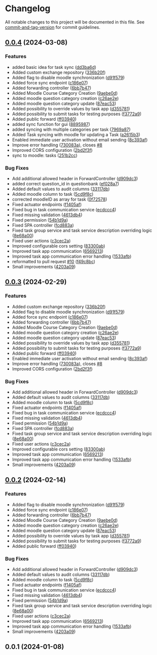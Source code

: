 # Changelog

All notable changes to this project will be documented in this file. See [commit-and-tag-version](https://github.com/absolute-version/commit-and-tag-version) for commit guidelines.

## [0.0.4](https://github.com/eTutor-plus-plus/task-administration/compare/v0.0.1...v0.0.4) (2024-03-08)


### Features

* added basic idea for task sync ([dd3ba6d](https://github.com/eTutor-plus-plus/task-administration/commit/dd3ba6d97472014125d9c089aaa72b258f31ca2a))
* Added custom exchange repository ([336b20f](https://github.com/eTutor-plus-plus/task-administration/commit/336b20f95060380942f63aea7b22abb745f59308))
* Added flag to disable moodle synchronization ([d91f579](https://github.com/eTutor-plus-plus/task-administration/commit/d91f579a3a46a50ffa20bedefb159da282a08f6b))
* Added force sync endpoint ([c186e07](https://github.com/eTutor-plus-plus/task-administration/commit/c186e071375ebdce5028196c7531d91838916c01))
* Added forwarding controller ([6bb7b47](https://github.com/eTutor-plus-plus/task-administration/commit/6bb7b478e165c8109d18989600078f3643fd2404))
* Added Moodle Course Category Creation ([9aebe0d](https://github.com/eTutor-plus-plus/task-administration/commit/9aebe0dce118201670e703fb62c3dfbf2f0f0aef))
* Added moodle question category creation ([c26ae2e](https://github.com/eTutor-plus-plus/task-administration/commit/c26ae2e5aa8b4e9bc5738c3aff968376c83eafad))
* Added moodle question category update ([87eac53](https://github.com/eTutor-plus-plus/task-administration/commit/87eac5391ed5adc377a5eba7deb3059cd1db1d6b))
* Added possibility to override values by task app ([d355781](https://github.com/eTutor-plus-plus/task-administration/commit/d355781a3d416e0be1bc0b6942a75179b46640fd))
* Added possibility to submit tasks for testing purposes ([f3772a9](https://github.com/eTutor-plus-plus/task-administration/commit/f3772a96a917af1c910f6315debeabe17a3e3c7b))
* Added public forward ([ff03940](https://github.com/eTutor-plus-plus/task-administration/commit/ff039406fb100fc9b77596acacc7eceda115e880))
* added sync function for gui ([8895987](https://github.com/eTutor-plus-plus/task-administration/commit/88959872dad08126b6bd7aeaf82c4bd113283f8d))
* added syncing with multiple categories per task ([7969a87](https://github.com/eTutor-plus-plus/task-administration/commit/7969a872e4ed1af9ba08e6c15c6e4b60630a0f5e))
* Added Task syncing with moodle for updating a Task ([a2615b3](https://github.com/eTutor-plus-plus/task-administration/commit/a2615b3305ab923318350aee4f578bb3e7feefba))
* Enabled immediate user activation without email sending ([8c393af](https://github.com/eTutor-plus-plus/task-administration/commit/8c393af688d7ce552260b638382c95db8f4b96a5))
* Improve error handling ([730083a](https://github.com/eTutor-plus-plus/task-administration/commit/730083af6363d3ec6e7d6666ab0e51de5b325741)), closes [#8](https://github.com/eTutor-plus-plus/task-administration/issues/8)
* Improved CORS configuration ([2bd2f3f](https://github.com/eTutor-plus-plus/task-administration/commit/2bd2f3f29ac8cff1c15b0d950a57e67ac824a306))
* sync to moodle: tasks ([251b2cc](https://github.com/eTutor-plus-plus/task-administration/commit/251b2ccef4ec7c42d87ab268be07e5ce778228a1))


### Bug Fixes

* Add additional allowed header in ForwardController ([d909dc3](https://github.com/eTutor-plus-plus/task-administration/commit/d909dc32264ba835a07322c2b72530a5c483433b))
* added correct question_id in questionbank ([ef028a7](https://github.com/eTutor-plus-plus/task-administration/commit/ef028a7ed5936a4a324e8b93ae2d8c1a9bc0a00b))
* Added default values to audit columns ([33117db](https://github.com/eTutor-plus-plus/task-administration/commit/33117db1019070a6d7657dd2ce71b393ab53b393))
* Added moodle column to task ([5cd9f8c](https://github.com/eTutor-plus-plus/task-administration/commit/5cd9f8c680874c970b31dcdb2f1c233de970ccda))
* corrected moodleID as array for task ([0f72578](https://github.com/eTutor-plus-plus/task-administration/commit/0f72578fd59b4753aa04a21f688c668910acde89))
* Fixed actuator endpoints ([f1405af](https://github.com/eTutor-plus-plus/task-administration/commit/f1405afd5a46d6dd57483af3bb413fbe8fee1ff7))
* Fixed bug in task communication service ([ecdccc4](https://github.com/eTutor-plus-plus/task-administration/commit/ecdccc40722983eee6acad7c73067cbece2259d4))
* Fixed missing validation ([4613db4](https://github.com/eTutor-plus-plus/task-administration/commit/4613db4e3dada316c6f62dcb9eb0ce00a08c4820))
* Fixed permission ([54b1d9a](https://github.com/eTutor-plus-plus/task-administration/commit/54b1d9a95a54af5706c6d2a34a6449d09d50681a))
* Fixed SPA controller ([fcd883a](https://github.com/eTutor-plus-plus/task-administration/commit/fcd883a6f765840f70100d213c5ae9023a26330c))
* Fixed task group service and task service description overriding logic ([8e68a00](https://github.com/eTutor-plus-plus/task-administration/commit/8e68a00d671bb4dd620358b822a09351b5ece810))
* Fixed user actions ([c3cec2a](https://github.com/eTutor-plus-plus/task-administration/commit/c3cec2afa56c5f05244e20adb71c2ff4e1828603))
* Improved configurable cors setting ([83300ab](https://github.com/eTutor-plus-plus/task-administration/commit/83300ab7b918eb27849cd4c3885291758716d526))
* Improved task app communication ([6569213](https://github.com/eTutor-plus-plus/task-administration/commit/6569213683371b1d2cfa4e1a2e00746007329b8d))
* Improved task app communication error handling ([1533afb](https://github.com/eTutor-plus-plus/task-administration/commit/1533afbe6be8318e9aa970f04513cc295b7aeb1d))
* reformatted to pull request [#10](https://github.com/eTutor-plus-plus/task-administration/issues/10) ([f49c8bc](https://github.com/eTutor-plus-plus/task-administration/commit/f49c8bc16e9954a49ee1f55a505a2ed8126fb1fb))
* Small improvements ([4203a09](https://github.com/eTutor-plus-plus/task-administration/commit/4203a091791a7c1d32a326f3ddd611ab27fdbb44))

## [0.0.3](https://github.com/eTutor-plus-plus/task-administration/compare/v0.0.1...v0.0.3) (2024-02-29)


### Features

* Added custom exchange repository ([336b20f](https://github.com/eTutor-plus-plus/task-administration/commit/336b20f95060380942f63aea7b22abb745f59308))
* Added flag to disable moodle synchronization ([d91f579](https://github.com/eTutor-plus-plus/task-administration/commit/d91f579a3a46a50ffa20bedefb159da282a08f6b))
* Added force sync endpoint ([c186e07](https://github.com/eTutor-plus-plus/task-administration/commit/c186e071375ebdce5028196c7531d91838916c01))
* Added forwarding controller ([6bb7b47](https://github.com/eTutor-plus-plus/task-administration/commit/6bb7b478e165c8109d18989600078f3643fd2404))
* Added Moodle Course Category Creation ([9aebe0d](https://github.com/eTutor-plus-plus/task-administration/commit/9aebe0dce118201670e703fb62c3dfbf2f0f0aef))
* Added moodle question category creation ([c26ae2e](https://github.com/eTutor-plus-plus/task-administration/commit/c26ae2e5aa8b4e9bc5738c3aff968376c83eafad))
* Added moodle question category update ([87eac53](https://github.com/eTutor-plus-plus/task-administration/commit/87eac5391ed5adc377a5eba7deb3059cd1db1d6b))
* Added possibility to override values by task app ([d355781](https://github.com/eTutor-plus-plus/task-administration/commit/d355781a3d416e0be1bc0b6942a75179b46640fd))
* Added possibility to submit tasks for testing purposes ([f3772a9](https://github.com/eTutor-plus-plus/task-administration/commit/f3772a96a917af1c910f6315debeabe17a3e3c7b))
* Added public forward ([ff03940](https://github.com/eTutor-plus-plus/task-administration/commit/ff039406fb100fc9b77596acacc7eceda115e880))
* Enabled immediate user activation without email sending ([8c393af](https://github.com/eTutor-plus-plus/task-administration/commit/8c393af688d7ce552260b638382c95db8f4b96a5))
* Improve error handling ([730083a](https://github.com/eTutor-plus-plus/task-administration/commit/730083af6363d3ec6e7d6666ab0e51de5b325741)), closes [#8](https://github.com/eTutor-plus-plus/task-administration/issues/8)
* Improved CORS configuration ([2bd2f3f](https://github.com/eTutor-plus-plus/task-administration/commit/2bd2f3f29ac8cff1c15b0d950a57e67ac824a306))


### Bug Fixes

* Add additional allowed header in ForwardController ([d909dc3](https://github.com/eTutor-plus-plus/task-administration/commit/d909dc32264ba835a07322c2b72530a5c483433b))
* Added default values to audit columns ([33117db](https://github.com/eTutor-plus-plus/task-administration/commit/33117db1019070a6d7657dd2ce71b393ab53b393))
* Added moodle column to task ([5cd9f8c](https://github.com/eTutor-plus-plus/task-administration/commit/5cd9f8c680874c970b31dcdb2f1c233de970ccda))
* Fixed actuator endpoints ([f1405af](https://github.com/eTutor-plus-plus/task-administration/commit/f1405afd5a46d6dd57483af3bb413fbe8fee1ff7))
* Fixed bug in task communication service ([ecdccc4](https://github.com/eTutor-plus-plus/task-administration/commit/ecdccc40722983eee6acad7c73067cbece2259d4))
* Fixed missing validation ([4613db4](https://github.com/eTutor-plus-plus/task-administration/commit/4613db4e3dada316c6f62dcb9eb0ce00a08c4820))
* Fixed permission ([54b1d9a](https://github.com/eTutor-plus-plus/task-administration/commit/54b1d9a95a54af5706c6d2a34a6449d09d50681a))
* Fixed SPA controller ([fcd883a](https://github.com/eTutor-plus-plus/task-administration/commit/fcd883a6f765840f70100d213c5ae9023a26330c))
* Fixed task group service and task service description overriding logic ([8e68a00](https://github.com/eTutor-plus-plus/task-administration/commit/8e68a00d671bb4dd620358b822a09351b5ece810))
* Fixed user actions ([c3cec2a](https://github.com/eTutor-plus-plus/task-administration/commit/c3cec2afa56c5f05244e20adb71c2ff4e1828603))
* Improved configurable cors setting ([83300ab](https://github.com/eTutor-plus-plus/task-administration/commit/83300ab7b918eb27849cd4c3885291758716d526))
* Improved task app communication ([6569213](https://github.com/eTutor-plus-plus/task-administration/commit/6569213683371b1d2cfa4e1a2e00746007329b8d))
* Improved task app communication error handling ([1533afb](https://github.com/eTutor-plus-plus/task-administration/commit/1533afbe6be8318e9aa970f04513cc295b7aeb1d))
* Small improvements ([4203a09](https://github.com/eTutor-plus-plus/task-administration/commit/4203a091791a7c1d32a326f3ddd611ab27fdbb44))

## [0.0.2](https://github.com/eTutor-plus-plus/task-administration/compare/v0.0.1...v0.0.2) (2024-02-14)


### Features

* Added flag to disable moodle synchronization ([d91f579](https://github.com/eTutor-plus-plus/task-administration/commit/d91f579a3a46a50ffa20bedefb159da282a08f6b))
* Added force sync endpoint ([c186e07](https://github.com/eTutor-plus-plus/task-administration/commit/c186e071375ebdce5028196c7531d91838916c01))
* Added forwarding controller ([6bb7b47](https://github.com/eTutor-plus-plus/task-administration/commit/6bb7b478e165c8109d18989600078f3643fd2404))
* Added Moodle Course Category Creation ([9aebe0d](https://github.com/eTutor-plus-plus/task-administration/commit/9aebe0dce118201670e703fb62c3dfbf2f0f0aef))
* Added moodle question category creation ([c26ae2e](https://github.com/eTutor-plus-plus/task-administration/commit/c26ae2e5aa8b4e9bc5738c3aff968376c83eafad))
* Added moodle question category update ([87eac53](https://github.com/eTutor-plus-plus/task-administration/commit/87eac5391ed5adc377a5eba7deb3059cd1db1d6b))
* Added possibility to override values by task app ([d355781](https://github.com/eTutor-plus-plus/task-administration/commit/d355781a3d416e0be1bc0b6942a75179b46640fd))
* Added possibility to submit tasks for testing purposes ([f3772a9](https://github.com/eTutor-plus-plus/task-administration/commit/f3772a96a917af1c910f6315debeabe17a3e3c7b))
* Added public forward ([ff03940](https://github.com/eTutor-plus-plus/task-administration/commit/ff039406fb100fc9b77596acacc7eceda115e880))


### Bug Fixes

* Add additional allowed header in ForwardController ([d909dc3](https://github.com/eTutor-plus-plus/task-administration/commit/d909dc32264ba835a07322c2b72530a5c483433b))
* Added default values to audit columns ([33117db](https://github.com/eTutor-plus-plus/task-administration/commit/33117db1019070a6d7657dd2ce71b393ab53b393))
* Added moodle column to task ([5cd9f8c](https://github.com/eTutor-plus-plus/task-administration/commit/5cd9f8c680874c970b31dcdb2f1c233de970ccda))
* Fixed actuator endpoints ([f1405af](https://github.com/eTutor-plus-plus/task-administration/commit/f1405afd5a46d6dd57483af3bb413fbe8fee1ff7))
* Fixed bug in task communication service ([ecdccc4](https://github.com/eTutor-plus-plus/task-administration/commit/ecdccc40722983eee6acad7c73067cbece2259d4))
* Fixed missing validation ([4613db4](https://github.com/eTutor-plus-plus/task-administration/commit/4613db4e3dada316c6f62dcb9eb0ce00a08c4820))
* Fixed permission ([54b1d9a](https://github.com/eTutor-plus-plus/task-administration/commit/54b1d9a95a54af5706c6d2a34a6449d09d50681a))
* Fixed task group service and task service description overriding logic ([8e68a00](https://github.com/eTutor-plus-plus/task-administration/commit/8e68a00d671bb4dd620358b822a09351b5ece810))
* Fixed user actions ([c3cec2a](https://github.com/eTutor-plus-plus/task-administration/commit/c3cec2afa56c5f05244e20adb71c2ff4e1828603))
* Improved task app communication ([6569213](https://github.com/eTutor-plus-plus/task-administration/commit/6569213683371b1d2cfa4e1a2e00746007329b8d))
* Improved task app communication error handling ([1533afb](https://github.com/eTutor-plus-plus/task-administration/commit/1533afbe6be8318e9aa970f04513cc295b7aeb1d))
* Small improvements ([4203a09](https://github.com/eTutor-plus-plus/task-administration/commit/4203a091791a7c1d32a326f3ddd611ab27fdbb44))

## 0.0.1 (2024-01-08)
